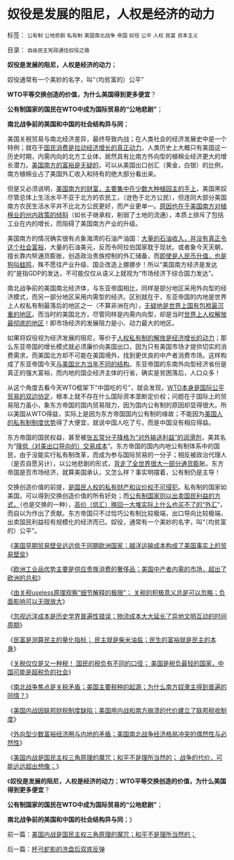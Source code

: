 # 奴役是发展的阻尼，人权是经济的动力

标签： `公有制` `公地悲剧` `私有制` `美国南北战争` `帝国` `奴役` `公平` `人权` `民富` `资本主义` 

目录： `自由民主宪政通往奴役之路`

**奴役是发展的阻尼，人权是经济的动力**；

奴役通常有一个美妙的名字，叫“（均贫富的）公平”

**WTO平等交换创造的价值，为什么美国得到更多便宜**？

**公有制国家的国民在WTO中成为国际贸易的“公地悲剧”**；

**南北战争前的美国和中国的社会结构异与同**；

美国关税贸易与南北经济差异，最终导致内战；在人类社会的经济发展史中是一个特例；就在于[国民消费是拉动经济增长的真正动力](../../../2010/7/4/民主就是把消费权归还国民.md)，人类历史上大概只有美国这一历史时期，内需内向的北方工业体，居然具有比南方外向型的植棉业经济更大的增长潜力。[美国南方的富裕是无疑的](../../../2011/5/22/美国南方的（黑奴＋植棉业）是发达的特异型经济.md)，可以从美国出口创汇（黄金，白银）的比例，南方植棉业占了美国外汇收入和持有的绝大部分看出来。

但是又必须说明，[美国南方的财富，主要集中在少数大种植园主的手上](../../../2011/7/8/南方奴隶制是北方社会矛盾的转移和道德借口.md)，美国黑奴尽管总体上生活水平不亚于北方的农民工，（逊色于北方公民），但连同大部分美国南方农民生活水平并不比北方公民更好，而产业更单一。[原因也在于美国南方对植棉业的州内政策的倾斜](../../../2010/1/27/为什么计划经济总是保护了落后产业.md)（如长子继承权，削弱了土地的流通），本质上排斥了包括工业在内的增长，而阻碍了美国南方产业的升级。

美国南方的情况确实很有点象海湾的石油产油国：[大量的石油收入，并没有真正令这个社会富裕](../../../2011/3/24/石油是阿拉伯民主的绊脚石.md)，大量的石油美元，反而令阿拉伯国家耽于现状。或者象今天天朝，擅长靠内帑通货膨胀，创造政治贵族控制的外汇储备，而[即使是人民币升值，也是狗叫蛙鸣](../../../2011/8/12/只有人民币升值才符合中国利益！.md)，殊不愿往产业升级、国企改造上挪挪步！所以“美国南方经济是发达的”是指GDP的发达，不可能仅仅从语义上就视为“市场经济下综合国力发达”。

南北战争前的美国南北经济体，与东亚帝国相比，同样是部分地区采用外向型的经济模式，而另一部分地区采用内需型的经济。区别就在于，东亚帝国的内地是世界上人权私有制最落后的地区之一（不算非洲在内），[无疑地是世界上国有包袱最沉重的地区](../../../2007/11/18/绝症中的国企，人民币不升值，农民就太苦了.md)。而当时的美国北方，尽管同样是内需内向型，却是当时[世界上人权解放最彻底的地区](../../../2009/10/30/社会主义，资本主义和公民主义.md)！即市场经济的发展阻力是小、动力最大的地区。

如果将奴役视为经济发展的阻尼，等价于[人权私有制的解放是经济增长的动力](../../../2010/4/24/让老百姓有权分享经济的发展成果.md)；那么东亚帝国的增长模式就必须廉价向美国出口，因为只有美国市场才提供切实的消费需求，而美国北方却不可能在美国境外，找到更优良的中产者消费市场。这样构成了东亚帝国今天[与美国北方当年不同的结构](../../../2011/7/12/世界粮食危机是土地公有制的问题.md)。东亚帝国的东南外向型经济省份是真正的强大富裕，而内地的国企经济主体的行省，确实是贫困落后，人口众多！

从这个角度去看今天WTO框架下“中国吃的亏”，就会发现，[WTO本身是国际公平贸易的双边协定](../../../2011/1/20/富美国买生活品，穷中国买奢侈品.md)，根本上就不存在什么国际资本垄断定价权；问题在于国际上的贸易阻力虽小，象东方帝国的国内贸易阻力，因为国内公有制的原因却显得很大。所以美国从WTO得益，实际上是因为东方帝国国内公有制的缘故；不能因为[美国人的私有制制度优势](../../../2011/6/17/逐利的资本保证了物美价廉高安全性.md)得了大便宜，就说中国人吃了亏，而是中国没有相应得益。

东方帝国的国民权益，甚至被[张五常分子降格为“对外输送利益”的润滑剂](../../../2009/7/23/马列凯恩斯张五常理论中国特色化的共同特点.md)，美其名为“[降低（对美出口导向的）交易成本](../../../2009/9/9/人权是科斯交易成本理论的前提即议价权.md)”。东方帝国的国内内地公有制体系中的国民，由于没能实行私有制改革，而成为参与国际贸易的一分子；相反被政治代理人（是否自愿另计），以公地悲剧的形式，[背走了全世界很大一部分通货膨](../../../2007/11/26/中国以超出历史所有战争损失的代价背走了世界通胀.md)胀。东方帝国是否市场经济，就算美国承认，又怎么样？事实明摆着，公有制仍是主导！

交换创造价值的前提，[是国民人权的私有财产和议价权不可侵犯](../../../2009/7/24/人权普世价值观或令传统中国将不国.md)。私有制的国家如美国，可以得到交换创造价值的所有好处；而[公有制国家则以出卖国民利益的方式，](../../../2009/7/23/张五常大师对现代经济学的贡献史无前例.md)（也是交换的一种），[高价（低汇）换回一大堆实际上什么也买不了的“外汇](../../../2011/8/12/只有人民币升值才符合中国利益！.md)”，而自以为作出了贡献。东方帝国只不过恰巧公有制比较极端，出口导向比较极端，出卖国民利益较有规模化的经济而已。奴役，通常有一个美妙的名字，叫“（均贫富的）公平”。

《[美国早期贸易壁垒远远低于同期欧洲国家；越洋运输成本构成了美国事实上的贸易壁垒](../../../2011/9/20/美国早期贸易壁垒远远低于同期欧洲国家.md)》

《[欧洲工业品优势主要是供应贵族消费的奢侈品；美国中产者内需的市场，超出了欧洲的总和](../../../2011/9/20/美国中产者内需的市场，占全世界绝大部分.md)》

《[由关税useless原理观察“细节解释的极限”；
关税的积极意义总是可以忽略；负面影响可以无限放大](../../../2011/9/20/关税的积极意义总是可以忽略；负面影响可以无限放大.md)》

《[忽视远洋成本是历史学界普遍性错误；物流成本大大延长了异地文明互动的时间周期](../../../2011/9/20/忽视远洋成本是历史学界普遍错误.md)》

《[民富是测算民主的量化指标；
民主就是柴米油盐；民生的富裕就是民主的本身](../../../2011/9/21/民富是测算民主的量化指标.md)》

《[关税仅仅是又一种税！
国民的税负有不同的口径； 美国是税负最轻的国家，中国可能是超税负的社会](../../../2011/9/21/关税仅仅是又一种税！而已.md)》

《[南北战争焦点是关税矛盾；美国主要税种的起源；为什么南方奴隶主得到普遍的同情？](../../../2011/9/21/为什么美国南方奴隶主得到普遍的同情？.md)》

《[美国内战因联邦财税制度缺陷；美国用内战和南方崩溃的代价建立了联邦税收制度](../../../2011/9/21/美国内战因联邦财税制度缺陷.md)》

《[外向型少数富裕经济圈与内地的矛盾；美国南北战争经济格局冲突的偶然性与必然性](../../../2011/9/22/外向型经济圈与内地的矛盾和南北战争.md)》

《[美国内战是国民主权三角原理的魔咒；和平不是理所当然的；
战争的代价，可能远远超出想像；](../../../2011/9/22/美国内战是国民主权三角原理的魔咒；和平不是理所当然的；.md)》

《**奴役是发展的阻尼，人权是经济的动力**；**WTO平等交换创造的价值，为什么美国得到更多便宜**？

**公有制国家的国民在WTO中成为国际贸易的“公地悲剧”**；

**南北战争前的美国和中国的社会结构异与同**；》

前一篇：[美国内战是国民主权三角原理的魔咒；和平不是理所当然的；](../../../2011/9/22/美国内战是国民主权三角原理的魔咒；和平不是理所当然的；.md)

后一篇：[杯弓蛇影的洗盘后双底反弹](../../../2011/9/22/杯弓蛇影的洗盘后双底反弹.md)
